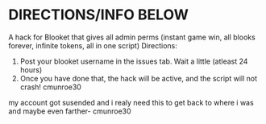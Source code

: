 # DIRECTIONS/INFO BELOW
A hack for Blooket that gives all admin perms (instant game win, all blooks forever, infinite tokens, all in one script)
Directions:
1. Post your blooket username in the issues tab. Wait a little (atleast 24 hours)
2. Once you have done that, the hack will be active, and the script will not crash!
cmunroe30

my account got susended and i realy need this to get back to where i was and maybe even farther- cmunroe30
